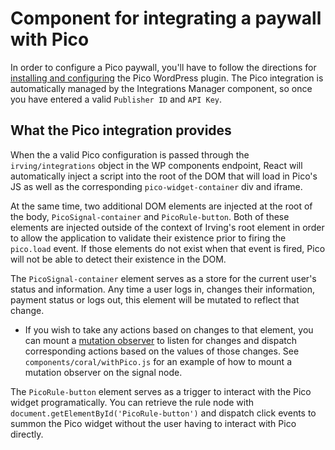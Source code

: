 # Component for integrating a paywall with Pico

In order to configure a Pico paywall, you'll have to follow the directions for [installing and configuring](https://help.trypico.com/en/articles/3199263-installing-pico-on-your-website) the Pico WordPress plugin. The Pico integration is automatically managed by the Integrations Manager component, so once you have entered a valid `Publisher ID` and `API Key`.

## What the Pico integration provides
When the a valid Pico configuration is passed through the `irving/integrations` object in the WP components endpoint, React will automatically inject a script into the root of the DOM that will load in Pico's JS as well as the corresponding `pico-widget-container` div and iframe.

At the same time, two additional DOM elements are injected at the root of the body, `PicoSignal-container` and `PicoRule-button`. Both of these elements are injected outside of the context of Irving's root element in order to allow the application to validate their existence prior to firing the `pico.load` event. If those elements do not exist when that event is fired, Pico will not be able to detect their existence in the DOM.

The `PicoSignal-container` element serves as a store for the current user's status and information. Any time a user logs in, changes their information, payment status or logs out, this element will be mutated to reflect that change.
  - If you wish to take any actions based on changes to that element, you can mount a [mutation observer](https://developer.mozilla.org/en-US/docs/Web/API/MutationObserver) to listen for changes and dispatch corresponding actions based on the values of those changes. See `components/coral/withPico.js` for an example of how to mount a mutation observer on the signal node.

The `PicoRule-button` element serves as a trigger to interact with the Pico widget programatically. You can retrieve the rule node with `document.getElementById('PicoRule-button')` and dispatch click events to summon the Pico widget without the user having to interact with Pico directly.
